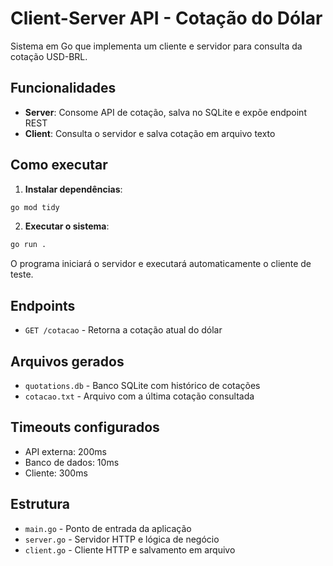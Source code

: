 # Client-Server API - Cotação do Dólar

Sistema em Go que implementa um cliente e servidor para consulta da cotação USD-BRL.

## Funcionalidades

- **Server**: Consome API de cotação, salva no SQLite e expõe endpoint REST
- **Client**: Consulta o servidor e salva cotação em arquivo texto

## Como executar

1. **Instalar dependências**:
```bash
go mod tidy
```

2. **Executar o sistema**:
```bash
go run .
```

O programa iniciará o servidor e executará automaticamente o cliente de teste.

## Endpoints

- `GET /cotacao` - Retorna a cotação atual do dólar

## Arquivos gerados

- `quotations.db` - Banco SQLite com histórico de cotações
- `cotacao.txt` - Arquivo com a última cotação consultada

## Timeouts configurados

- API externa: 200ms
- Banco de dados: 10ms
- Cliente: 300ms

## Estrutura

- `main.go` - Ponto de entrada da aplicação
- `server.go` - Servidor HTTP e lógica de negócio
- `client.go` - Cliente HTTP e salvamento em arquivo